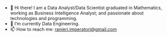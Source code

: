 - 👋 Hi there! I am a Data Analyst/Data Scientist graduated in Mathematics, working as Business Intelligence Analyst; and passionate about technologies and programming.
- 🌱 I’m currently Data Engineering.
- 📫 How to reach me: ranieri.imperatori@gmail.com

<!---
RanieriImperatori/RanieriImperatori is a ✨ special ✨ repository because its `README.md` (this file) appears on your GitHub profile.
You can click the Preview link to take a look at your changes.
--->
